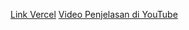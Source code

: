 [Link Vercel](https://uts-pemograman-web1.vercel.app/)
[Video Penjelasan di YouTube](https://youtu.be/4wHplvaukes?si=U5_1i4IIpgy6214x )
